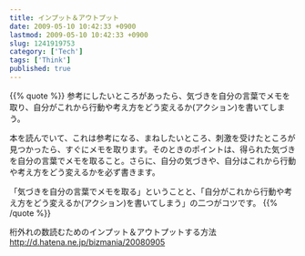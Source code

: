 ```yaml
---
title: インプット＆アウトプット
date: 2009-05-10 10:42:33 +0900
lastmod: 2009-05-10 10:42:33 +0900
slug: 1241919753
category: ['Tech']
tags: ['Think']
published: true
---
```


{{% quote %}}
参考にしたいところがあったら、気づきを自分の言葉でメモを取り、自分がこれから行動や考え方をどう変えるか(アクション)を書いてしまう。

本を読んでいて、これは参考になる、まねしたいところ、刺激を受けたところが見つかったら、すぐにメモを取ります。そのときのポイントは、得られた気づきを自分の言葉でメモを取ること。さらに、自分の気づきや、自分はこれから行動や考え方をどう変えるかを必ず書きます。

「気づきを自分の言葉でメモを取る」ということと、「自分がこれから行動や考え方をどう変えるか(アクション)を書いてしまう」の二つがコツです。
{{% /quote %}}

桁外れの数読むためのインプット＆アウトプットする方法
<a href="http://d.hatena.ne.jp/bizmania/20080905">http://d.hatena.ne.jp/bizmania/20080905</a></p>

